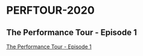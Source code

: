 # PERFTOUR-2020

## The Performance Tour - Episode 1

[The Performance Tour - Episode 1](https://www.youtube.com/watch?v=HdvzCC0s-0Y&feature=youtu.be)

